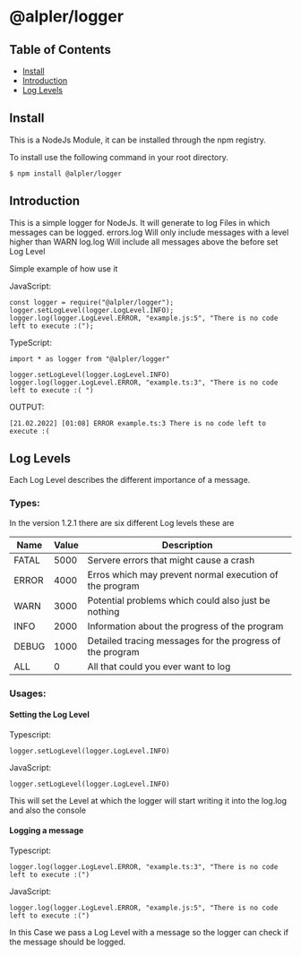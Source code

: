 # @alpler/logger

## Table of Contents
- [Install](#install)
- [Introduction](#introduction)
- [Log Levels](#log-levels)

## Install
This is a NodeJs Module, it can be installed through the npm registry.

To install use the following command in your root directory.

    $ npm install @alpler/logger

## Introduction
This is a simple logger for NodeJs. It will generate to log Files in which messages can be logged. 
	errors.log	Will only include messages with a level higher than WARN 
	log.log         Will include all messages above the before set Log Level

Simple example of how use it

JavaScript:

    const logger = require("@alpler/logger");
    logger.setLogLevel(logger.LogLevel.INFO);
    logger.log(logger.LogLevel.ERROR, "example.js:5", "There is no code left to execute :(");


TypeScript: 

    import * as logger from "@alpler/logger"
    
    logger.setLogLevel(logger.LogLevel.INFO)
    logger.log(logger.LogLevel.ERROR, "example.ts:3", "There is no code left to execute :( ") 

	
	
OUTPUT:

    [21.02.2022] [01:08] ERROR example.ts:3 There is no code left to execute :(


## Log Levels
Each Log Level describes the different importance of a message. 

### Types:

In the version 1.2.1 there are six different Log levels these are


Name | Value | Description
---------|----------|---------
 FATAL | 5000 | Servere errors that might cause a crash
 ERROR | 4000 | Erros which may prevent normal execution of the program
 WARN | 3000 | Potential problems which could also just be nothing
 INFO | 2000 | Information about the progress of the program
 DEBUG | 1000 | Detailed tracing messages for the progress of the program
 ALL | 0 | All that could you ever want to log



### Usages:

#### **Setting the Log Level**

Typescript:

    logger.setLogLevel(logger.LogLevel.INFO)

JavaScript:

    logger.setLogLevel(logger.LogLevel.INFO)
   
   This will set the Level at which the logger will start writing it into the log.log and also the console

#### **Logging a message**

Typescript:

    logger.log(logger.LogLevel.ERROR, "example.ts:3", "There is no code left to execute :(")

JavaScript:

    logger.log(logger.LogLevel.ERROR, "example.js:5", "There is no code left to execute :(")

In this Case we pass a Log Level with a message so the logger can check if the message should be logged.

